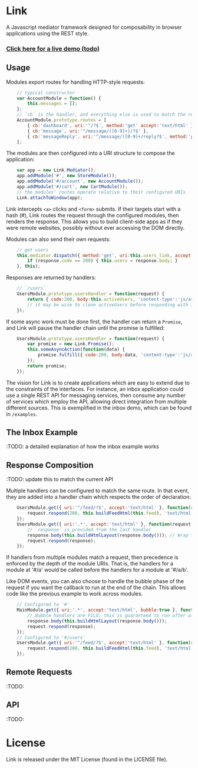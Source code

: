 # Link

A Javascript mediator framework designed for composability in browser applications using the REST style.

### [Click here for a live demo (todo)](#todo)

## Usage

Modules export routes for handling HTTP-style requests:

```javascript
    // typical constructor
    var AccountModule = function() {
        this.messages = [];
    };
    // `cb` is the handler, and everything else is used to match the request to the route
    AccountModule.prototype.routes = [
        { cb:'dashboard', uri:'^/?$', method:'get' accept:'text/html' },
        { cb:'message', uri:'^/message/([0-9]+)/?$' },
        { cb:'messageReply', uri:'^/message/([0-9]+/reply?$', method:'post' }
    ];
```

The modules are then configured into a URI structure to compose the application:

```javascript
    var app = new Link.Mediator();
    app.addModule('#', new StoreModule());
    app.addModule('#/account', new AccountModule());
    app.addModule('#/cart', new CartModule());
    // the modules' routes operate relative to their configured URIs
    Link.attachToWindow(app);
```

Link intercepts `<a>` clicks and `<form>` submits. If their targets start with a hash (#), Link routes the
request through the configured modules, then renders the response. This allows you to build client-side apps
as if they were remote websites, possibly without ever accessing the DOM directly.

Modules can also send their own requests:

```javascript
    // get users
    this.mediator.dispatch({ method:'get', uri:this.users_link, accept:'js/array' }, function(response) {
        if (response.code == 200) { this.users = response.body; }
    }, this);
```

Responses are returned by handlers:

```javascript
    // `/users`
    UsersModule.prototype.usersHandler = function(request) {
        return { code:200, body:this.activeUsers, 'content-type':'js/array' };
        // it may be wise to clone activeUsers before responding with it
    });
```

If some async work must be done first, the handler can return a `Promise`, and Link will pause the handler chain until
the promise is fulfilled:


```javascript
    UsersModule.prototype.usersHandler = function(request) {
        var promise = new Link.Promise();
        this.someAsyncAction(function(data) {
            promise.fulfill({ code:200, body:data, 'content-type':'js/array' })
        });
        return promise;
    });
```

The vision for Link is to create applications which are easy to extend due to the constraints of the
interfaces. For instance, an inbox application could use a single REST API for messaging services, then consume
any number of services which employ the API, allowing direct integration from multiple different sources. This is
exemplified in the inbox demo, which can be found in `/examples`.

## The Inbox Example

:TODO: a detailed explanation of how the inbox example works

## Response Composition

:TODO: update this to match the current API

Multiple handlers can be configured to match the same route. In that event, they are added into a
handler chain which respects the order of declaration:

```javascript
    UsersModule.get({ uri:'^/feed/?$', accept:'text/html' }, function(request) {
        request.respond(200, this.buildFeedHtml(this.feed), 'text/html');
    });
    UsersModule.get({ uri:'.*', accept:'text/html' }, function(request, response) {
        // `response` is provided from the last handler
        response.body(this.buildHtmlLayout(response.body())); // Wrap the response body with our layout
        request.respond(response);
    });
```

If handlers from multiple modules match a request, then precedence is enforced by the depth of the module
URIs. That is, the handlers for a module at '#/a' would be called before the handlers for a module at
'#/a/b'.

Like DOM events, you can also choose to handle the bubble phase of the request if you want
the callback to run at the end of the chain. This allows code like the previous example to work
across modules.

```javascript
    // Configured to '#'
    MainModule.get({ uri:'.*', accept:'text/html', bubble:true }, function(request, response) {
        // Bubble handlers are FILO; this is guaranteed to run after all sub-module handlers
        response.body(this.buildHtmlLayout(response.body()));
        request.respond(response);
    });
    // Configured to '#/users'
    UsersModule.get({ uri:'^/feed/?$', accept:'text/html' }, function(request) {
        request.respond(200, this.buildFeedHtml(this.feed), 'text/html');
    });
```

## Remote Requests

:TODO:

## API

:TODO:

# License

Link is released under the MIT License (found in the LICENSE file).